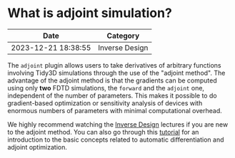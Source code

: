 # What is adjoint simulation?

| Date       | Category    |
|------------|-------------|
| 2023-12-21 18:38:55 | Inverse Design |


The <code>adjoint</code> plugin allows users to take derivatives of arbitrary functions involving Tidy3D simulations through the use of the "adjoint method". The advantage of the adjoint method is that the gradients can be computed using only <strong>two</strong> FDTD simulations, the <code>forward</code> and the <code>adjoint</code> one, independent of the number of parameters. This makes it possible to do gradient-based optimization or sensitivity analysis of devices with enormous numbers of parameters with minimal computational overhead. 

 

We highly recommend watching the <a href="https://www.flexcompute.com/tidy3d/learning-center/inverse-design/">Inverse Design</a> lectures if you are new to the adjoint method. You can also go through this <a href="https://www.flexcompute.com/tidy3d/examples/notebooks/AdjointPlugin1Intro/">tutorial</a> for an introduction to the basic concepts related to automatic differentiation and adjoint optimization.